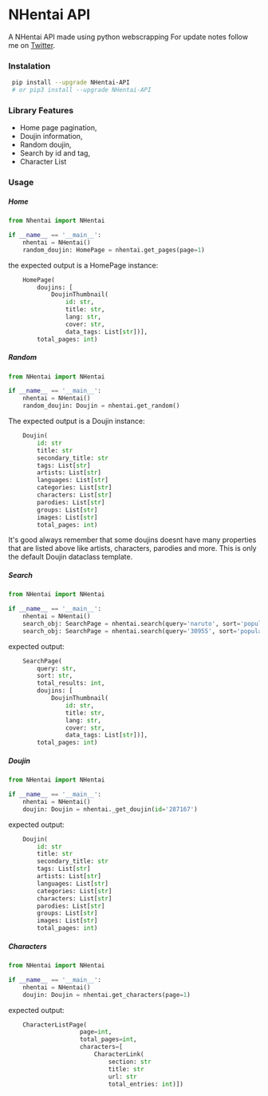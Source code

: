 # NHentai API
A NHentai API made using python webscrapping
For update notes follow me on [Twitter](https://twitter.com/AlexandreSenpa1).

### Instalation
```bash
 pip install --upgrade NHentai-API
 # or pip3 install --upgrade NHentai-API
```
### Library Features

- Home page pagination,
- Doujin information,
- Random doujin,
- Search by id and tag,
- Character List

### Usage

##### Home

```python
from Nhentai import NHentai

if __name__ == '__main__':
    nhentai = NHentai()
    random_doujin: HomePage = nhentai.get_pages(page=1)
```

the expected output is a HomePage instance:
```python
    HomePage(
        doujins: [
            DoujinThumbnail(
                id: str, 
                title: str, 
                lang: str, 
                cover: str, 
                data_tags: List[str])], 
        total_pages: int)
```

##### Random

```python
from NHentai import NHentai

if __name__ == '__main__':
    nhentai = NHentai()
    random_doujin: Doujin = nhentai.get_random()
```

The expected output is a Doujin instance:
```python
    Doujin(
        id: str
        title: str
        secondary_title: str
        tags: List[str]
        artists: List[str]
        languages: List[str]
        categories: List[str]
        characters: List[str]
        parodies: List[str]
        groups: List[str]
        images: List[str]
        total_pages: int)
```

It's good always remember that some doujins doesnt have many properties that are listed above like artists, characters, parodies and more. This is only the default Doujin dataclass template.

##### Search

```python
from NHentai import NHentai

if __name__ == '__main__':
    nhentai = NHentai()
    search_obj: SearchPage = nhentai.search(query='naruto', sort='popular', page=1)
    search_obj: SearchPage = nhentai.search(query='30955', sort='popular', page=1)
```

expected output:
```python
    SearchPage(
        query: str, 
        sort: str, 
        total_results: int, 
        doujins: [
            DoujinThumbnail(
                id: str, 
                title: str, 
                lang: str, 
                cover: str, 
                data_tags: List[str])], 
        total_pages: int)
```

##### Doujin

```python
from NHentai import NHentai

if __name__ == '__main__':
    nhentai = NHentai()
    doujin: Doujin = nhentai._get_doujin(id='287167')
```

expected output:
```python
    Doujin(
        id: str
        title: str
        secondary_title: str
        tags: List[str]
        artists: List[str]
        languages: List[str]
        categories: List[str]
        characters: List[str]
        parodies: List[str]
        groups: List[str]
        images: List[str]
        total_pages: int)
```

##### Characters

```python
from NHentai import NHentai

if __name__ == '__main__':
    nhentai = NHentai()
    doujin: Doujin = nhentai.get_characters(page=1)
```

expected output:
```python
    CharacterListPage(
                    page=int,
                    total_pages=int,
                    characters=[
                        CharacterLink(
                            section: str
                            title: str
                            url: str
                            total_entries: int)])
```
